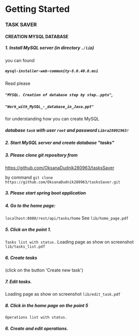 # Getting Started

### TASK SAVER

#### CREATION MYSQL DATABASE

##### 1. Install MySQL server (in directory `./lib`)
you can found 
#####    `mysql-installer-web-community-8.0.40.0.msi`
Read please
#####   `"MYSQL. Creation of database step by step..pptx"`,
#####   `"Work_with_MySQL_-_database_in_Java.ppt"`

for understanding how you can create MySQL 
#####        database `task` with user `root` and password `Libra28091963!`

##### 2. Start MySQL server and create database "tasks"
##### 3. Please clone git repository from
https://github.com/OksanaDudnik280963/tasksSaver

by command 
`git clone https://github.com/OksanaDudnik280963/tasksSaver.git`
##### 3. Please start spring boot application
##### 4. Go to the home page:
`localhost:8080/rest/api/tasks/home`
See `lib/home_page.pdf`
##### 5. Click on the point 1.
`Tasks list with status.`
Loading page  as show on screenshot
`lib/tasks_list.pdf`
##### 6. Create tasks
(click on the button 'Create new task')
##### 7. Edit tasks.
Loading page  as show on screenshot
`lib/edit_task.pdf`
##### 8. Click in the home page on the point 5
`Operations list with status.`
##### 6. Create and edit operations.